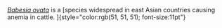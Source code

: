 *[Babesia
ovata](http://protists.ensembl.org/Babesia_ovata_gca_002897235/Info/Index)*
is a [species widespread in east Asian countries causing anemia in
cattle. ]{style="color:rgb(51, 51, 51); font-size:11pt"}

